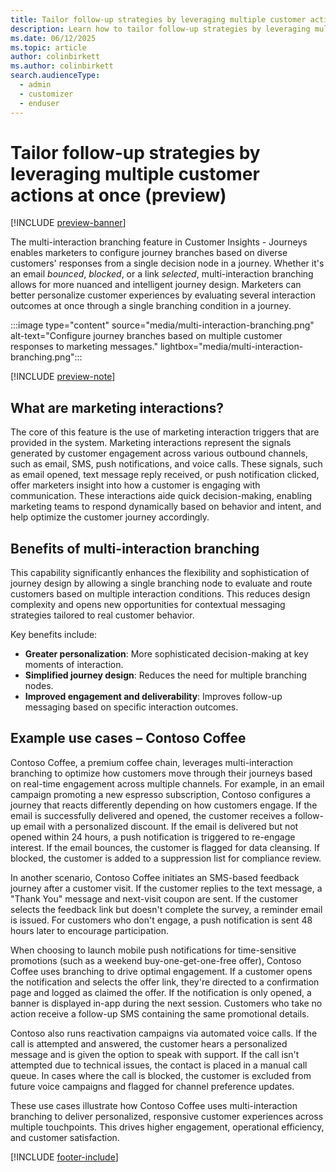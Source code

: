 ```yaml
---
title: Tailor follow-up strategies by leveraging multiple customer actions at once (preview)
description: Learn how to tailor follow-up strategies by leveraging multiple customer actions in Dynamics 365 Customer Insights - Journeys.
ms.date: 06/12/2025
ms.topic: article
author: colinbirkett
ms.author: colinbirkett
search.audienceType: 
  - admin
  - customizer
  - enduser
---
```


# Tailor follow-up strategies by leveraging multiple customer actions at once (preview)

[!INCLUDE [preview-banner](~/../shared-content/shared/preview-includes/preview-banner.md)]

The multi-interaction branching feature in Customer Insights - Journeys enables marketers to configure journey branches based on diverse customers' responses from a single decision node in a journey. Whether it's an email *bounced*, *blocked*, or a link *selected*, multi-interaction branching allows for more nuanced and intelligent journey design. Marketers can better personalize customer experiences by evaluating several interaction outcomes at once through a single branching condition in a journey.

:::image type="content" source="media/multi-interaction-branching.png" alt-text="Configure journey branches based on multiple customer responses to marketing messages." lightbox="media/multi-interaction-branching.png":::

[!INCLUDE [preview-note](~/../shared-content/shared/preview-includes/preview-note.md)]

## What are marketing interactions? 

The core of this feature is the use of marketing interaction triggers that are provided in the system. Marketing interactions represent the signals generated by customer engagement across various outbound channels, such as email, SMS, push notifications, and voice calls. These signals, such as email opened, text message reply received, or push notification clicked, offer marketers insight into how a customer is engaging with communication. These interactions aide quick decision-making, enabling marketing teams to respond dynamically based on behavior and intent, and help optimize the customer journey accordingly. 

## Benefits of multi-interaction branching 

This capability significantly enhances the flexibility and sophistication of journey design by allowing a single branching node to evaluate and route customers based on multiple interaction conditions. This reduces design complexity and opens new opportunities for contextual messaging strategies tailored to real customer behavior. 

Key benefits include: 

* **Greater personalization**: More sophisticated decision-making at key moments of interaction. 
* **Simplified journey design**: Reduces the need for multiple branching nodes. 
* **Improved engagement and deliverability**: Improves follow-up messaging based on specific interaction outcomes. 

## Example use cases – Contoso Coffee 

Contoso Coffee, a premium coffee chain, leverages multi-interaction branching to optimize how customers move through their journeys based on real-time engagement across multiple channels. For example, in an email campaign promoting a new espresso subscription, Contoso configures a journey that reacts differently depending on how customers engage. If the email is successfully delivered and opened, the customer receives a follow-up email with a personalized discount. If the email is delivered but not opened within 24 hours, a push notification is triggered to re-engage interest. If the email bounces, the customer is flagged for data cleansing. If blocked, the customer is added to a suppression list for compliance review. 

In another scenario, Contoso Coffee initiates an SMS-based feedback journey after a customer visit. If the customer replies to the text message, a "Thank You" message and next-visit coupon are sent. If the customer selects the feedback link but doesn't complete the survey, a reminder email is issued. For customers who don't engage, a push notification is sent 48 hours later to encourage participation. 

When choosing to launch mobile push notifications for time-sensitive promotions (such as a weekend buy-one-get-one-free offer), Contoso Coffee uses branching to drive optimal engagement. If a customer opens the notification and selects the offer link, they're directed to a confirmation page and logged as claimed the offer. If the notification is only opened, a banner is displayed in-app during the next session. Customers who take no action receive a follow-up SMS containing the same promotional details. 

Contoso also runs reactivation campaigns via automated voice calls. If the call is attempted and answered, the customer hears a personalized message and is given the option to speak with support. If the call isn't attempted due to technical issues, the contact is placed in a manual call queue. In cases where the call is blocked, the customer is excluded from future voice campaigns and flagged for channel preference updates. 

These use cases illustrate how Contoso Coffee uses multi-interaction branching to deliver personalized, responsive customer experiences across multiple touchpoints. This drives higher engagement, operational efficiency, and customer satisfaction.

[!INCLUDE [footer-include](./includes/footer-banner.md)]